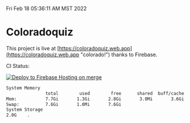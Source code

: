 Fri Feb 18 05:36:11 AM MST 2022

# Coloradoquiz


This project is live at [https://coloradoquiz.web.app](https://coloradoquiz.web.app "colorado!") thanks to Firebase.

CI Status: 

[![Deploy to Firebase Hosting on merge](https://github.com/teamkushal/coloradoquiz/actions/workflows/firebase-hosting-merge.yml/badge.svg)](https://github.com/teamkushal/coloradoquiz/actions/workflows/firebase-hosting-merge.yml)

```bash
System Memory
               total        used        free      shared  buff/cache   available
Mem:           7.7Gi       1.3Gi       2.8Gi       3.0Mi       3.6Gi       6.0Gi
Swap:          7.6Gi       1.0Mi       7.6Gi
System Storage
2.0G	.
```
```bash
